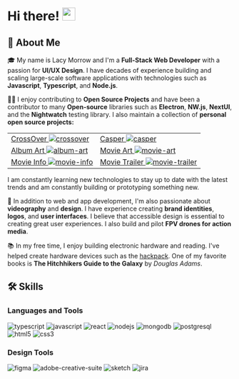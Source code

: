 # Hi there! <img src="https://media.giphy.com/media/hvRJCLFzcasrR4ia7z/giphy.gif" width="29px" height="29px">

## 🚀 About Me

🎓 My name is Lacy Morrow and I'm a **Full-Stack Web Developer** with a passion for **UI/UX Design**. I have decades of experience building and scaling large-scale software applications with technologies such as **Javascript**, **Typescript**, and **Node.js**.

👨‍💻 I enjoy contributing to **Open Source Projects** and have been a contributor to many **Open-source** libraries such as **Electron**, **NW.js**, **NextUI**, and the **Nightwatch** testing library. I also maintain a collection of **personal open source projects:**

| | |
| ----------- | --------- | 
| [CrossOver ![crossover](https://img.shields.io/github/stars/lacymorrow/crossover)](https://github.com)   |   [Casper ![casper](https://img.shields.io/github/stars/lacymorrow/casper)](https://github.com) |
| [Album Art ![album-art](https://img.shields.io/github/stars/lacymorrow/album-art)](https://github.com) | [Movie Art ![movie-art](https://img.shields.io/github/stars/lacymorrow/movie-art)](https://github.com)  |
| [Movie Info ![movie-info](https://img.shields.io/github/stars/lacymorrow/movie-info)](https://github.com) | [Movie Trailer ![movie-trailer](https://img.shields.io/github/stars/lacymorrow/movie-trailer)](https://github.com) |

I am constantly learning new technologies to stay up to date with the latest trends and am constantly building or prototyping something new.

🎨 In addition to web and app development, I'm also passionate about **videography** and **design**. I have experience creating **brand identities**, **logos**, and **user interfaces**. I believe that accessible design is essential to creating great user experiences. I also build and pilot **FPV drones for action media**.

📚 In my free time, I enjoy building electronic hardware and reading. I've helped create hardware devices such as the [hackpack](https://hackpack.cc/). One of my favorite books is **The Hitchhikers Guide to the Galaxy** by _Douglas Adams_.

<!-- 
🏋️‍♀️ When I'm not working or reading, I like to stay active by going to the gym and practicing **yoga**. I believe that staying physically fit helps me stay focused and motivated in my work.
 -->

## 🛠️ Skills

### Languages and Tools

![typescript](https://img.shields.io/badge/TypeScript-007ACC?style=for-the-badge&logo=ts&logoColor=white)
![javascript](https://img.shields.io/badge/JS-323330?style=for-the-badge&logo=javascript&logoColor=F7DF1E)
![react](https://img.shields.io/badge/React-20232A?style=for-the-badge&logo=react&logoColor=61DAFB)
![nodejs](https://img.shields.io/badge/Node.js-43853D?style=for-the-badge&logo=node.js&logoColor=white)
![mongodb](https://img.shields.io/badge/MongoDB-4EA94B?style=for-the-badge&logo=mongodb&logoColor=white)
![postgresql](https://img.shields.io/badge/PostgreSQL-316192?style=for-the-badge&logo=postgresql&logoColor=white)
![html5](https://img.shields.io/badge/HTML-E34F26?style=for-the-badge&logo=html5&logoColor=white)
![css3](https://img.shields.io/badge/CSS-1572B6?style=for-the-badge&logo=css3&logoColor=white)

### Design Tools

![figma](https://img.shields.io/badge/Figma-F24E1E?style=for-the-badge&logo=figma&logoColor=white)
![adobe-creative-suite](https://img.shields.io/badge/Adobe_Creative_Suite-FF2BC2?style=for-the-badge&logo=adobe-creative-suite&logoColor=white)
![sketch](https://img.shields.io/badge/Sketch-F7B500?style=for-the-badge&logo=sketch&logoColor=white)
![jira](https://img.shields.io/badge/Jira-F7B500?style=for-the-badge&logo=jira&logoColor=white)


<!--
**lacymorrow/lacymorrow** is a ✨ _special_ ✨ repository because its `README.md` (this file) appears on your GitHub profile.

Here are some ideas to get you started:

- 🔭 I’m currently working on ...
- 🌱 I’m currently learning ...
- 👯 I’m looking to collaborate on ...
- 🤔 I’m looking for help with ...
- 💬 Ask me about ...
- 📫 How to reach me: ...
- 😄 Pronouns: ...
- ⚡ Fun fact: ...
-->
